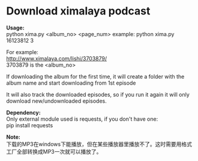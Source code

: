 # Download ximalaya podcast

**Usage:**  
python xima.py <album_no> <page_num>
example: python xima.py 16123812 3

For example:  
http://www.ximalaya.com/lishi/3703879/  
3703879 is the <album_no>

If downloading the album for the first time, it will create a folder with the album name and start downloading from 1st episode  

It will also track the downloaded episodes, so if you run it again it will only download new/undownloaded episodes.  


**Dependency:**  
Only external module used is requests, if you don't have one:  
pip install requests

**Note:**  
下载的MP3在windows下能播放，但在某些播放器里播放不了。这时需要用格式工厂全部转换成MP3一次就可以播放了。
